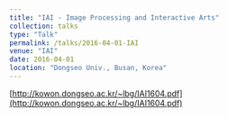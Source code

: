 ```yaml
---
title: "IAI - Image Processing and Interactive Arts"
collection: talks
type: "Talk"
permalink: /talks/2016-04-01-IAI
venue: "IAI"
date: 2016-04-01
location: "Dongseo Univ., Busan, Korea"
---
```


[http://kowon.dongseo.ac.kr/~lbg/IAI1604.pdf](http://kowon.dongseo.ac.kr/~lbg/IAI1604.pdf)
